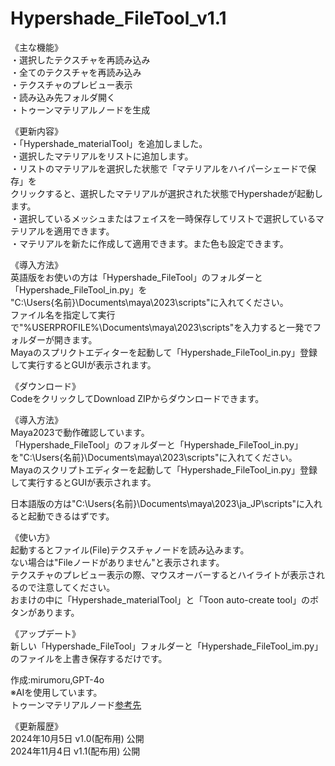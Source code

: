 # Hypershade_FileTool_v1.1  

《主な機能》  
・選択したテクスチャを再読み込み  
・全てのテクスチャを再読み込み  
・テクスチャのプレビュー表示  
・読み込み先フォルダ開く  
・トゥーンマテリアルノードを生成  

  
《更新内容》  
・「Hypershade_materialTool」を追加しました。  
・選択したマテリアルをリストに追加します。  
・リストのマテリアルを選択した状態で「マテリアルをハイパーシェードで保存」を  
クリックすると、選択したマテリアルが選択された状態でHypershadeが起動します。  
・選択しているメッシュまたはフェイスを一時保存してリストで選択しているマテリアルを適用できます。  
・マテリアルを新たに作成して適用できます。また色も設定できます。  
  
《導入方法》  
英語版をお使いの方は「Hypershade_FileTool」のフォルダーと「Hypershade_FileTool_in.py」を  
"C:\Users\{名前}\Documents\maya\2023\scripts"に入れてください。  
ファイル名を指定して実行で"%USERPROFILE%\Documents\maya\2023\scripts"を入力すると一発でフォルダーが開きます。  
Mayaのスプリクトエディターを起動して「Hypershade_FileTool_in.py」登録して実行するとGUIが表示されます。  
  
  
《ダウンロード》  
CodeをクリックしてDownload ZIPからダウンロードできます。　　
  
  
《導入方法》  
Maya2023で動作確認しています。  
「Hypershade_FileTool」のフォルダーと「Hypershade_FileTool_in.py」を"C:\Users\{名前}\Documents\maya\2023\scripts"に入れてください。  
Mayaのスクリプトエディターを起動して「Hypershade_FileTool_in.py」登録して実行するとGUIが表示されます。  
  
  
日本語版の方は"C:\Users\{名前}\Documents\maya\2023\ja_JP\scripts"に入れると起動できるはずです。  
  
  
《使い方》  
起動するとファイル(File)テクスチャノードを読み込みます。  
ない場合は"Fileノードがありません"と表示されます。  
テクスチャのプレビュー表示の際、マウスオーバーするとハイライトが表示されるので注意してください。  
おまけの中に「Hypershade_materialTool」と「Toon auto-create tool」のボタンがあります。  
  
《アップデート》  
新しい「Hypershade_FileTool」フォルダーと「Hypershade_FileTool_im.py」のファイルを上書き保存するだけです。  
  

作成:mirumoru,GPT-4o  
※AIを使用しています。  
トゥーンマテリアルノード[参考先](https://x.com/tajiman_vrc/status/1568527678554406913)
  
《更新履歴》  
2024年10月5日 v1.0(配布用) 公開  
2024年11月4日 v1.1(配布用) 公開  